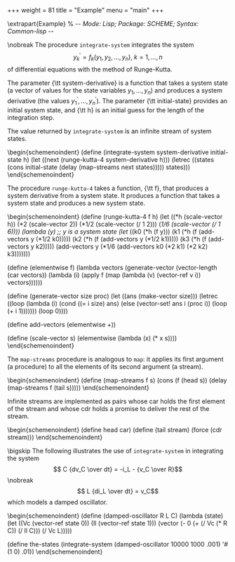 +++
weight = 81
title = "Example"
menu = "main"
+++

\extrapart{Example} % -*- Mode: Lisp; Package: SCHEME; Syntax: Common-lisp -*-

\nobreak
The procedure ``integrate-system`` integrates the system
$$y_k^\prime = f_k(y_1, y_2, \ldots, y_n), \; k = 1, \ldots, n$$
of differential equations with the method of Runge-Kutta.

The parameter {\tt system-derivative} is a function that takes a system
state (a vector of values for the state variables $y_1, \ldots, y_n$)
and produces a system derivative (the values $y_1^\prime, \ldots,
y_n^\prime$).  The parameter {\tt initial-state} provides an initial
system state, and {\tt h} is an initial guess for the length of the
integration step.

The value returned by ``integrate-system`` is an infinite stream of
system states.

\begin{schemenoindent}
(define (integrate-system system-derivative
                          initial-state
                          h)
  (let ((next (runge-kutta-4 system-derivative h)))
    (letrec ((states
              (cons initial-state
                    (delay (map-streams next
                                        states)))))
      states)))
\end{schemenoindent}

The procedure ``runge-kutta-4`` takes a function, {\tt f}, that produces a
system derivative from a system state.  It
produces a function that takes a system state and
produces a new system state.

\begin{schemenoindent}
(define (runge-kutta-4 f h)
  (let ((*h (scale-vector h))
        (*2 (scale-vector 2))
        (*1/2 (scale-vector (/ 1 2)))
        (*1/6 (scale-vector (/ 1 6))))
    (lambda (y)
      ;; y is a system state
      (let* ((k0 (*h (f y)))
             (k1 (*h (f (add-vectors y (*1/2 k0)))))
             (k2 (*h (f (add-vectors y (*1/2 k1)))))
             (k3 (*h (f (add-vectors y k2)))))
        (add-vectors y
          (*1/6 (add-vectors k0
                             (*2 k1)
                             (*2 k2)
                             k3)))))))

(define (elementwise f)
  (lambda vectors
    (generate-vector
     (vector-length (car vectors))
     (lambda (i)
       (apply f
              (map (lambda (v) (vector-ref  v i))
                   vectors))))))

(define (generate-vector size proc)
  (let ((ans (make-vector size)))
    (letrec ((loop
              (lambda (i)
                (cond ((= i size) ans)
                      (else
                       (vector-set! ans i (proc i))
                       (loop (+ i 1)))))))
      (loop 0))))

(define add-vectors (elementwise +))

(define (scale-vector s)
  (elementwise (lambda (x) (* x s))))
\end{schemenoindent}

The ``map-streams`` procedure is analogous to ``map``: it applies its first
argument (a procedure) to all the elements of its second argument (a
stream).

\begin{schemenoindent}
(define (map-streams f s)
  (cons (f (head s))
        (delay (map-streams f (tail s)))))
\end{schemenoindent}

Infinite streams are implemented as pairs whose car holds the first
element of the stream and whose cdr holds a promise to deliver the rest
of the stream.

\begin{schemenoindent}
(define head car)
(define (tail stream)
  (force (cdr stream)))
\end{schemenoindent}

\bigskip
The following illustrates the use of ``integrate-system`` in
integrating the system
$$ C {dv_C \over dt} = -i_L - {v_C \over R}$$\nobreak
$$ L {di_L \over dt} = v_C$$
which models a damped oscillator.

\begin{schemenoindent}
(define (damped-oscillator R L C)
  (lambda (state)
    (let ((Vc (vector-ref state 0))
          (Il (vector-ref state 1)))
      (vector (- 0 (+ (/ Vc (* R C)) (/ Il C)))
              (/ Vc L)))))

(define the-states
  (integrate-system
     (damped-oscillator 10000 1000 .001)
     '#(1 0)
     .01))
\end{schemenoindent}
